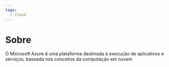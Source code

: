 ```yaml
---
tags:
  - cloud
---
```

# Sobre
O Microsoft Azure é uma plataforma destinada à execução de aplicativos e serviços, baseada nos conceitos da computação em nuvem
